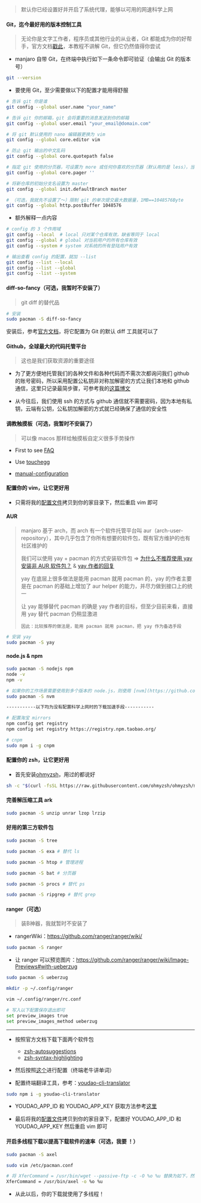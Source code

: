 > 默认你已经设置好并开启了系统代理，能够以可用的网速科学上网

<!-- more -->

#### Git，迄今最好用的版本控制工具

> 无论你是文字工作者，程序员或其他行业的从业者，Git 都能成为你的好帮手，官方文档[戳此](https://git-scm.com/)，本教程不讲解 Git，但它仍然值得你尝试

- manjaro 自带 Git，在终端中执行如下一条命令即可验证（会输出 Git 的版本号）

```bash
git --version
```

- 要使用 Git，至少需要做以下的配置才能用得舒服

```bash
# 告诉 git 你是谁
git config --global user.name "your_name"

# 告诉 git 你的邮箱，git 会将重要的消息发送到你的邮箱
git config --global user.email "your_email@domain.com"

# 将 git 默认使用的 nano 编辑器更换为 vim
git config --global core.editor vim

# 防止 git 输出的中文乱码
git config --global core.quotepath false

# 指定 git 使用的分页器，可设置为 more 或任何你喜欢的分页器（默认用的是 less），当然你也可以什么都不用，比如像下面这样设置为空字符串
git config --global core.pager ''

# 将新仓库的初始分支名设置为 master
git config --global init.defaultBranch master

# （可选，我就先不设置了～）限制 git 的单次提交最大数据量，1MB==1048576Byte
git config --global http.postBuffer 1048576
```

- 额外解释一点内容

```bash
# config 的 3 个作用域
git config --local  # local 只对某个仓库有效，缺省等同于 local
git config --global # global 对当前用户的所有仓库有效
git config --system # system 对系统的所有登陆用户有效

# 输出查看 config 的配置，就加 --list
git config --list --local
git config --list --global
git config --list --system
```

#### diff-so-fancy（可选，我暂时不安装了）

> git diff 的替代品

```sh
# 安装
sudo pacman -S diff-so-fancy
```

安装后，参考[官方文档](https://github.com/so-fancy/diff-so-fancy)，将它配置为 Git 的默认 diff 工具就可以了

#### Github，全球最大的代码托管平台

> 这也是我们获取资源的重要途径

- 为了更方便地托管我们的各种文件和各种代码而不需次次都询问我们 github 的账号密码，所以采用配置公私钥非对称加解密的方式让我们本地和 github 通信，这里只记录最简步骤，可参考我的[这篇博文](https://liupj.top/2021/09/28/practise/git-ssh/)

- 从今往后，我们使用 ssh 的方式与 github 通信就不需要密码，因为本地有私钥，云端有公钥，公私钥加解密的方式就已经确保了通信的安全性

#### 调教触摸板（可选，我暂时不安装了）

> 可以像 macos 那样给触摸板自定义很多手势操作

- First to see [FAQ](https://github.com/JoseExposito/touchegg#faq)

- Use [touchegg](https://github.com/JoseExposito/touchegg)

- [manual-configuration](https://github.com/JoseExposito/touchegg#manual-configuration)

#### 配置你的 vim，让它更好用

- 只需将我的[配置文件](https://github.com/Brannua/dot_files/blob/master/.vimrc)拷贝到你的家目录下，然后重启 vim 即可

#### AUR

> manjaro 基于 arch，而 arch 有一个软件托管平台叫 aur（arch-user-repository），其中几乎包含了你所有想要的软件包，既有官方维护的也有社区维护的
> 
> 我们可以使用 yay + pacman 的方式安装软件包 => [为什么不推荐使用 yay 安装非 AUR 软件包？](https://www.bilibili.com/read/cv11518630/) & [yay 作者的回复](https://github.com/Jguer/yay/issues/1601)
>
> yay 在底层上很多做法是能用 pacman 就用 pacman 的，yay 的作者主要是在 pacman 的基础上增加了 aur helper 的能力，并尽力做到接口上的统一
>
> 让 yay 能够替代 pacman 的确是 yay 作者的目标，但至少目前来看，直接用 yay 替代 pacman 仍稍显激进
>
> `因此：比较推荐的做法是，能用 pacman 就用 pacman，把 yay 作为备选手段`

```bash
# 安装 yay
sudo pacman -S yay
```

#### node.js & npm

```bash
sudo pacman -S nodejs npm
node -v
npm -v

# 如果你的工作场景需要使用到多个版本的 node.js，则使用 [nvm](https://github.com/nvm-sh/nvm) 管理 node.js 的版本
sudo pacman -S nvm

-----------以下均为没有配置科学上网时的下载加速手段-----------

# 配置淘宝 mirrors
npm config get registry
npm config set registry https://registry.npm.taobao.org/

# cnpm
sudo npm i -g cnpm
```

#### 配置你的 zsh，让它更好用

- 首先安装[ohmyzsh](https://ohmyz.sh/)，用过的都说好

```bash
sh -c "$(curl -fsSL https://raw.githubusercontent.com/ohmyzsh/ohmyzsh/master/tools/install.sh)"
```

#### 完善解压缩工具 ark

```bash
sudo pacman -S unzip unrar lzop lrzip
```

#### 好用的第三方软件包

```bash
sudo pacman -S tree
```
```bash
sudo pacman -S exa # 替代 ls
```
```bash
sudo pacman -S htop # 管理进程
```
```bash
sudo pacman -S bat # 分页器
```
```bash
sudo pacman -S procs # 替代 ps
```
```bash
sudo pacman -S ripgrep # 替代 grep
```

#### ranger（可选）

> 装B神器，我就暂时不安装了

- rangerWiki：https://github.com/ranger/ranger/wiki/

```bash
sudo pacman -S ranger
```

- 让 ranger 可以预览图片：https://github.com/ranger/ranger/wiki/Image-Previews#with-ueberzug

```bash
sudo pacman -S ueberzug

mkdir -p ~/.config/ranger

vim ~/.config/ranger/rc.conf

# 写入以下配置保存退出即可
set preview_images true
set preview_images_method ueberzug
```

---

- 按照官方文档下载下面两个软件包
  - [zsh-autosuggestions](https://github.com/zsh-users/zsh-autosuggestions/blob/master/INSTALL.md#oh-my-zsh)
  - [zsh-syntax-highlighting](https://github.com/zsh-users/zsh-syntax-highlighting/blob/master/INSTALL.md#oh-my-zsh)
- 然后按照[这个](https://github.com/Brannua/cowsay_words/blob/master/README.md)进行配置（终端老牛讲单词）

- 配置终端翻译工具，参考：[youdao-cli-translator](https://github.com/tsq/youdao-cli-translator#%E5%AE%89%E8%A3%85)

```bash
sudo npm i -g youdao-cli-translator
```

- YOUDAO_APP_ID 和 YOUDAO_APP_KEY 获取方法参考[这里](https://github.com/tsq/youdao-cli-translator#%E5%9C%A8%E6%9C%89%E9%81%93%E6%99%BA%E4%BA%91%E4%B8%8A%E6%96%B0%E5%BB%BA%E4%B8%80%E4%B8%AA%E5%BA%94%E7%94%A8)

- 最后将我的[配置文件](https://github.com/Brannua/dot_files/blob/master/.zshrc)拷贝到你的家目录下，配置好 YOUDAO_APP_ID 和 YOUDAO_APP_KEY 然后重启 vim 即可

#### 开启多线程下载以提高下载软件的速率（可选，我要 ！）

```bash
sudo pacman -S axel

sudo vim /etc/pacman.conf

# 将 XferCommand = /usr/bin/wget --passive-ftp -c -O %o %u 替换为如下，然后保存退出
XferCommand = /usr/bin/axel -o %o %u
```

- 从此以后，你的下载就使用了多线程！
